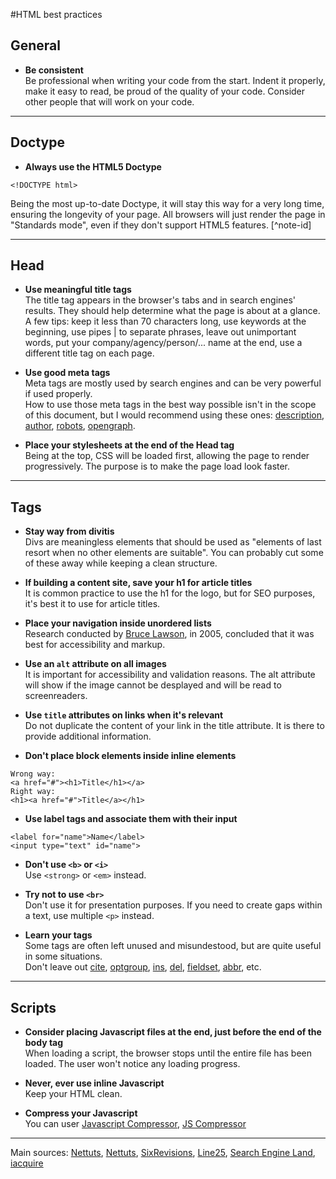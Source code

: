 #HTML best practices

## General

- **Be consistent**  
Be professional when writing your code from the start. Indent it properly, make it easy to read, be proud of the quality of your code. Consider other people that will work on your code.  

***

## Doctype 

- **Always use the HTML5 Doctype**  
```
<!DOCTYPE html>  
```  
Being the most up-to-date Doctype, it will stay this way for a very long time, ensuring the longevity of your page. All browsers will just render the page in "Standards mode", even if they don't support HTML5 features. [^note-id]

***  

## Head

- **Use meaningful title tags**  
The title tag appears in the browser's tabs and in search engines' results. They should help determine what the page is about at a glance.  
A few tips: keep it less than 70 characters long, use keywords at the beginning, use pipes | to separate phrases, leave out unimportant words, put your company/agency/person/... name at the end, use a different title tag on each page.  

- **Use good meta tags**  
Meta tags are mostly used by search engines and can be very powerful if used properly.  
How to use those meta tags in the best way possible isn't in the scope of this document, but I would recommend using these ones: [description](http://econsultancy.com/be/blog/62553-33-examples-of-great-meta-descriptions-for-search), [author](http://www.webmarketingnow.com/tips/meta-tags-meta-author.html), [robots](https://developers.google.com/webmasters/control-crawl-index/docs/robots_meta_tag), [opengraph](http://davidwalsh.name/facebook-meta-tags). 

- **Place your stylesheets at the end of the Head tag**  
Being at the top, CSS will be loaded first, allowing the page to render progressively. The purpose is to make the page load look faster.

***

## Tags

- **Stay way from divitis**  
Divs are meaningless elements that should be used as "elements of last resort when no other elements are suitable". You can probably cut some of these away while keeping a clean structure.

- **If building a content site, save your h1 for article titles**  
It is common practice to use the h1 for the logo, but for SEO purposes, it's best it to use for article titles.  

- **Place your navigation inside unordered lists**  
Research conducted by [Bruce Lawson](http://www.brucelawson.co.uk/2005/navigation-lists/), in 2005, concluded that it was best for accessibility and markup.

- **Use an `alt` attribute on all images**  
It is important for accessibility and validation reasons. The alt attribute will show if the image cannot be desplayed and will be read to screenreaders.   

- **Use `title` attributes on links when it's relevant**  
Do not duplicate the content of your link in the title attribute. It is there to provide additional information. 

- **Don't place block elements inside inline elements**  

```  
Wrong way:  
<a href="#"><h1>Title</h1></a>  
Right way:
<h1><a href="#">Title</a></h1>
```

- **Use label tags and associate them with their input**  
```
<label for="name">Name</label>
<input type="text" id="name">
```

- **Don't use `<b>` or `<i>`**  
Use `<strong>` or `<em>` instead.  

- **Try not to use `<br>`**  
Don't use it for presentation purposes. If you need to create gaps within a text, use multiple `<p>` instead.

- **Learn your tags**  
Some tags are often left unused and misundestood, but are quite useful in some situations.  
Don't leave out [cite](https://developer.mozilla.org/en-US/docs/Web/HTML/Element/cite), [optgroup](https://developer.mozilla.org/en-US/docs/Web/HTML/Element/optgroup), [ins](https://developer.mozilla.org/en-US/docs/Web/HTML/Element/ins), [del](https://developer.mozilla.org/en-US/docs/Web/HTML/Element/del), [fieldset](https://developer.mozilla.org/en-US/docs/Web/HTML/Element/fieldset), [abbr](https://developer.mozilla.org/en-US/docs/Web/HTML/Element/abbr), etc.

***

## Scripts

- **Consider placing Javascript files at the end, just before the end of the body tag**  
When loading a script, the browser stops until the entire file has been loaded. The user won't notice any loading progress.  

- **Never, ever use inline Javascript**  
Keep your HTML clean.  

- **Compress your Javascript**  
You can user [Javascript Compressor](http://javascriptcompressor.com/), [JS Compressor](http://www.xmlforasp.net/JSCompressor.aspx)  

*** 

Main sources: [Nettuts](http://net.tutsplus.com/tutorials/html-css-techniques/30-html-best-practices-for-beginners/), [Nettuts](http://net.tutsplus.com/articles/web-roundups/10-rare-html-tags-you-really-should-know/), [SixRevisions](http://sixrevisions.com/web-standards/20-html-best-practices-you-should-follow/), [Line25](http://line25.com/articles/10-html-tag-crimes-you-really-shouldnt-commit), [Search Engine Land](http://searchengineland.com/writing-html-title-tags-humans-google-bing-59384), [iacquire](http://www.iacquire.com/blog/18-meta-tags-every-webpage-should-have-in-2013/)